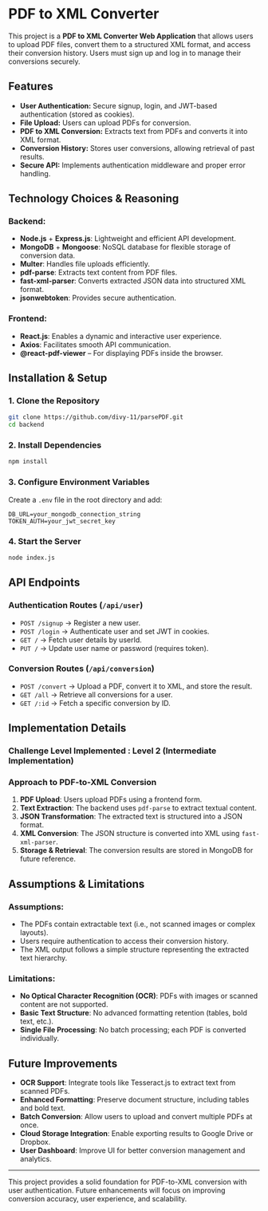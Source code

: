 # PDF to XML Converter

This project is a **PDF to XML Converter Web Application** that allows users to upload PDF files, convert them to a structured XML format, and access their conversion history. Users must sign up and log in to manage their conversions securely.

## Features

- **User Authentication:** Secure signup, login, and JWT-based authentication (stored as cookies).
- **File Upload:** Users can upload PDFs for conversion.
- **PDF to XML Conversion:** Extracts text from PDFs and converts it into XML format.
- **Conversion History:** Stores user conversions, allowing retrieval of past results.
- **Secure API:** Implements authentication middleware and proper error handling.

## Technology Choices & Reasoning

### Backend:
- **Node.js** + **Express.js**: Lightweight and efficient API development.
- **MongoDB** + **Mongoose**: NoSQL database for flexible storage of conversion data.
- **Multer**: Handles file uploads efficiently.
- **pdf-parse**: Extracts text content from PDF files.
- **fast-xml-parser**: Converts extracted JSON data into structured XML format.
- **jsonwebtoken**: Provides secure authentication.

### Frontend:
- **React.js**: Enables a dynamic and interactive user experience.
- **Axios**: Facilitates smooth API communication.
- **@react-pdf-viewer** – For displaying PDFs inside the browser.

## Installation & Setup

### 1. Clone the Repository
```sh
git clone https://github.com/divy-11/parsePDF.git
cd backend
```

### 2. Install Dependencies
```sh
npm install
```

### 3. Configure Environment Variables
Create a `.env` file in the root directory and add:
```env
DB_URL=your_mongodb_connection_string
TOKEN_AUTH=your_jwt_secret_key
```

### 4. Start the Server
```sh
node index.js
```

## API Endpoints

### **Authentication Routes** (`/api/user`)
- `POST /signup` → Register a new user.
- `POST /login` → Authenticate user and set JWT in cookies.
- `GET /` → Fetch user details by userId.
- `PUT /` → Update user name or password (requires token).

### **Conversion Routes** (`/api/conversion`)
- `POST /convert` → Upload a PDF, convert it to XML, and store the result.
- `GET /all` → Retrieve all conversions for a user.
- `GET /:id` → Fetch a specific conversion by ID.

## Implementation Details

### Challenge Level Implemented : Level 2 (Intermediate Implementation)

### Approach to PDF-to-XML Conversion
1. **PDF Upload**: Users upload PDFs using a frontend form.
2. **Text Extraction**: The backend uses `pdf-parse` to extract textual content.
3. **JSON Transformation**: The extracted text is structured into a JSON format.
4. **XML Conversion**: The JSON structure is converted into XML using `fast-xml-parser`.
5. **Storage & Retrieval**: The conversion results are stored in MongoDB for future reference.

## Assumptions & Limitations

### Assumptions:
- The PDFs contain extractable text (i.e., not scanned images or complex layouts).
- Users require authentication to access their conversion history.
- The XML output follows a simple structure representing the extracted text hierarchy.

### Limitations:
- **No Optical Character Recognition (OCR)**: PDFs with images or scanned content are not supported.
- **Basic Text Structure**: No advanced formatting retention (tables, bold text, etc.).
- **Single File Processing**: No batch processing; each PDF is converted individually.

## Future Improvements
- **OCR Support**: Integrate tools like Tesseract.js to extract text from scanned PDFs.
- **Enhanced Formatting**: Preserve document structure, including tables and bold text.
- **Batch Conversion**: Allow users to upload and convert multiple PDFs at once.
- **Cloud Storage Integration**: Enable exporting results to Google Drive or Dropbox.
- **User Dashboard**: Improve UI for better conversion management and analytics.

---
This project provides a solid foundation for PDF-to-XML conversion with user authentication. Future enhancements will focus on improving conversion accuracy, user experience, and scalability.
